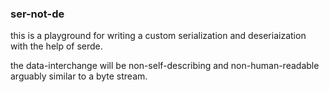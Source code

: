 ### ser-not-de

this is a playground for writing a custom serialization
and deseriaization with the help of serde.

the data-interchange will be non-self-describing and
non-human-readable arguably similar to a byte stream.
